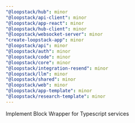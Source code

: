 ```yaml
---
"@loopstack/hub": minor
"@loopstack/api-client": minor
"@loopstack/app-react": minor
"@loopstack/hub-client": minor
"@loopstack/websocket-server": minor
"create-loopstack-app": minor
"@loopstack/api": minor
"@loopstack/auth": minor
"@loopstack/code": minor
"@loopstack/core": minor
"@loopstack/integration-resend": minor
"@loopstack/llm": minor
"@loopstack/shared": minor
"@loopstack/web": minor
"@loopstack/app-template": minor
"@loopstack/research-template": minor
---
```


Implement Block Wrapper for Typescript services
